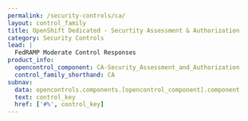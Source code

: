 ```yaml
---
permalink: /security-controls/ca/
layout: control_family
title: OpenShift Dedicated - Securtity Assessment & Authorization
category: Security Controls
lead: |
  FedRAMP Moderate Control Responses
product_info:
  opencontrol_component: CA-Security_Assessment_and_Authorization
  control_family_shorthand: CA
subnav:
  data: opencontrols.components.[opencontrol_component].component
  text: control_key
  href: ['#%', control_key]
---
```

